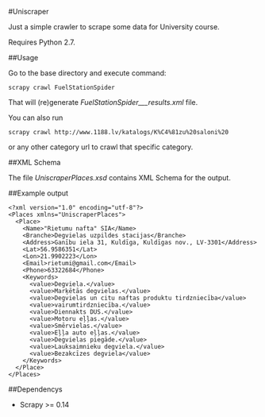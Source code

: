 #Uniscraper

Just a simple crawler to scrape some data for University course.

Requires Python 2.7.

##Usage

Go to the base directory and execute command:

    scrapy crawl FuelStationSpider

That will (re)generate _FuelStationSpider___results.xml_ file.

You can also run 

    scrapy crawl http://www.1188.lv/katalogs/K%C4%81zu%20saloni%20

or any other category url to crawl that specific category.

##XML Schema

The file _UniscraperPlaces.xsd_ contains XML Schema for the output.

##Example output

    <?xml version="1.0" encoding="utf-8"?>
    <Places xmlns="UniscraperPlaces">
      <Place>
        <Name>"Rietumu nafta" SIA</Name>
        <Branche>Degvielas uzpildes stacijas</Branche>
        <Address>Ganību iela 31, Kuldīga, Kuldīgas nov., LV-3301</Address>
        <Lat>56.9586351</Lat>
        <Lon>21.9902223</Lon>
        <Email>rietumi@gmail.com</Email>
        <Phone>63322684</Phone>
        <Keywords>
          <value>Degviela.</value>
          <value>Marķētās degvielas.</value>
          <value>Degvielas un citu naftas produktu tirdzniecība</value>
          <value>vairumtirdzniecība.</value>
          <value>Diennakts DUS.</value>
          <value>Motoru eļļas.</value>
          <value>Smērvielas.</value>
          <value>Eļļa auto eļļas.</value>
          <value>Degvielas piegāde.</value>
          <value>Lauksaimnieku degviela.</value>
          <value>Bezakcīzes degviela</value>
        </Keywords>
      </Place>
    </Places>

##Dependencys

* Scrapy >= 0.14